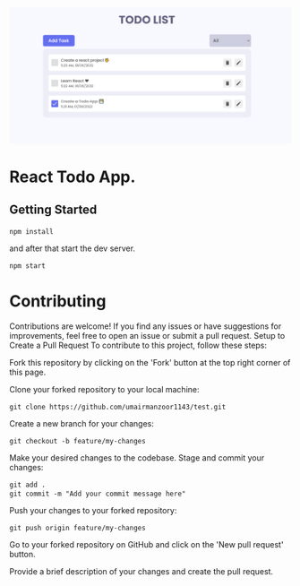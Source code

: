![React Todo App](./banner.png)

# React Todo App.
## Getting Started

```shell
npm install
```

and after that start the dev server.

```shell
npm start
```
# Contributing
Contributions are welcome! If you find any issues or have suggestions for improvements, feel free to open an issue or submit a pull request.
Setup to Create a Pull Request
To contribute to this project, follow these steps:

Fork this repository by clicking on the 'Fork' button at the top right corner of this page.

Clone your forked repository to your local machine:
```shell
git clone https://github.com/umairmanzoor1143/test.git
```
Create a new branch for your changes:
```shell
git checkout -b feature/my-changes
```
Make your desired changes to the codebase.
Stage and commit your changes:
```shell
git add .
git commit -m "Add your commit message here"
```
Push your changes to your forked repository:
```shell
git push origin feature/my-changes
```
Go to your forked repository on GitHub and click on the 'New pull request' button.

Provide a brief description of your changes and create the pull request.
